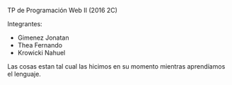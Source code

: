 TP de Programación Web II (2016 2C)

Integrantes:
- Gimenez Jonatan
- Thea Fernando
- Krowicki Nahuel

Las cosas estan tal cual las hicimos en su momento mientras aprendíamos el lenguaje.
